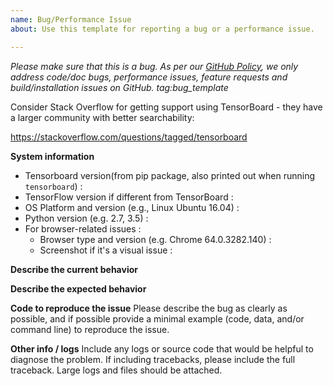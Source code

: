 ```yaml
---
name: Bug/Performance Issue
about: Use this template for reporting a bug or a performance issue.

---
```


<em>Please make sure that this is a bug. As per our [GitHub Policy](https://github.com/tensorflow/tensorflow/blob/master/ISSUES.md), we only address code/doc bugs, performance issues, feature requests and build/installation issues on GitHub. tag:bug_template</em>

Consider Stack Overflow for getting support using TensorBoard - they have a larger community with better searchability:

https://stackoverflow.com/questions/tagged/tensorboard

**System information**
- Tensorboard version(from pip package, also printed out when running `tensorboard`) :
- TensorFlow version if different from TensorBoard :
- OS Platform and version (e.g., Linux Ubuntu 16.04) :
- Python version (e.g. 2.7, 3.5) :
- For browser-related issues :
  - Browser type and version (e.g. Chrome 64.0.3282.140) :
  - Screenshot if it's a visual issue :


**Describe the current behavior**

**Describe the expected behavior**

**Code to reproduce the issue**
Please describe the bug as clearly as possible, and if possible provide a minimal example (code, data, and/or command line) to reproduce the issue.

**Other info / logs**
Include any logs or source code that would be helpful to diagnose the problem. If including tracebacks, please include the full traceback. Large logs and files should be attached.
